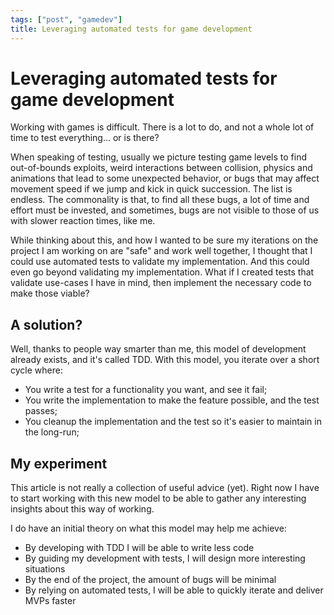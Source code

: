 ```yaml
---
tags: ["post", "gamedev"]
title: Leveraging automated tests for game development
---
```


# Leveraging automated tests for game development

Working with games is difficult. There is a lot to do, and not a whole lot of time to test everything... or is there?

When speaking of testing, usually we picture testing game levels to find out-of-bounds exploits, weird interactions between collision, physics and animations that lead to some unexpected behavior, or bugs that may affect movement speed if we jump and kick in quick succession. The list is endless. The commonality is that, to find all these bugs, a lot of time and effort must be invested, and sometimes, bugs are not visible to those of us with slower reaction times, like me.

While thinking about this, and how I wanted to be sure my iterations on the project I am working on are "safe" and work well together, I thought that I could use automated tests to validate my implementation. And this could even go beyond validating my implementation. What if I created tests that validate use-cases I have in mind, then implement the necessary code to make those viable?

## A solution?

Well, thanks to people way smarter than me, this model of development already exists, and it's called TDD. With this model, you iterate over a short cycle where:

- You write a test for a functionality you want, and see it fail;
- You write the implementation to make the feature possible, and the test passes;
- You cleanup the implementation and the test so it's easier to maintain in the long-run;

## My experiment

This article is not really a collection of useful advice (yet). Right now I have to start working with this new model to be able to gather any interesting insights about this way of working.

I do have an initial theory on what this model may help me achieve:

- By developing with TDD I will be able to write less code
- By guiding my development with tests, I will design more interesting situations
- By the end of the project, the amount of bugs will be minimal
- By relying on automated tests, I will be able to quickly iterate and deliver MVPs faster
